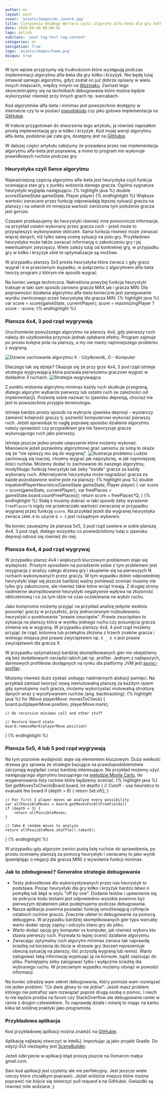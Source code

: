 ```yaml
---
author: mc
layout: post
cover: 'assets/images/mc_cover4.jpg'
title: Cierpienia młodego Wertera czyli algorytm alfa-beta dla gry kółko i krzyżyk
date: 2020-08-06 00:00:01
tags: polish
subclass: 'post tag-test tag-content'
categories: mc
navigation: True
logo: 'assets/images/home.png'
disqus: true
---
```


W tym wpisie przyjrzymy się trudnościom które występują podczas
implementacji algorytmu alfa-beta dla gry kółko i krzyżyk.
Nie będę tutaj omawiał samego algorytmu, gdyż został on już dobrze
opisany w wielu innych miejscach, między innymi na
[Ważniaku](http://wazniak.mimuw.edu.pl/index.php?title=Sztuczna_inteligencja/SI_Modu%C5%82_8_-_Gry_dwuosobowe).
Zamiast tego skoncentrujemy się na technikach debugowania które można
będzie wykorzystać również przy innych grach np. warcabach.

Kod algorytmów alfa-beta i minimax jest powszechnie dostępny
w internecie czy to w postaci 
[pseudokodu](https://en.wikipedia.org/wiki/Alpha–beta_pruning#Pseudocode)
czy jako gotowa implementacja na [GitHubie](https://github.com/search?l=Java&q=alpha+beta+tictactoe&type=Repositories).

W trakcie przygotowań do stworzenia tego artykułu, ja również napisałem 
prostą implementację gry w kółko i krzyżyk. 
Kod mojej wersji algorytmu alfa-beta, podobnie jak cała gra, dostępny jest na 
[GitHubie](https://github.com/marcin-chwedczuk/xox/blob/master/src/main/java/pl/marcinchwedczuk/xox/game/AlphaBetaAlgo.java).

W dalszej części artykułu założymy że posiadana przez nas 
implementacja algorytmu alfa-beta jest poprawna, 
a mimo to program nie wykonuje prawidłowych ruchów podczas gry.

### Heurystyka czyli Serce algorytmu

Najważniejszą częścią algorytmu alfa-beta jest heurystyka czyli
funkcja oceniająca stan gry z punktu widzenia danego gracza.
Ogólna sygnatura heurystyki wygląda następująco:
{% highlight java %}
double score(GameState gameState, Player player)
{% endhighlight %}
Większe wartości zwracane przez funkcję odpowiadają lepszej
sytuacji gracza na planszy i na odwrót im mniejsza wartość
zwrócona tym położenie gracza jest gorsze.

Czasami przekazujemy do heurystyki również
inne pomocnicze informacje,
na przykład ostatni wykonany przez gracza ruch - jeżeli może to
przyspieszyć wykonywanie obliczeń.
Sama funkcja również może zwracać więcej danych, niż tylko samą ocenę sytuacji na polu gry.
Przykładowo heurystyka może także zwracać informację o zakończeniu gry i jej ewentualnym zwycięscy.
Wiele zależy tutaj od konkretnej gry, w przypadku gry w kółko i krzyżyk
obie te optymalizacje są możliwe.

W przypadku planszy 3x3 prosta heurystyka która zwraca `1` gdy gracz
wygrał i `0` w przeciwnym wypadku, w połączeniu z algorytmem alfa-beta
tworzy program z którym nie sposób wygrać.

Na koniec uwaga techniczna. Nakreślona powyżej funkcja heurystyki
traktuje w taki sam sposób zarówno gracza MAX
jak i gracza MIN. Dla poprawności działania algorytmu alfa-beta
konieczne jest zanegowanie wyniku zwróconego przez heurystykę dla
gracza MIN:
{% highlight java %}
var score = score(gameState, currentPlayer);
score = maximizingPlayer ? score : -score;
{% endhighlight %}

### Plansza 4x4, 3 pod rząd wygrywają

Uruchomienie powyższego algorytmu na planszy 4x4, gdy pierwszy ruch
należy do użytkownika przynosi jednak opłakane efekty.
Program zajmuje po prostu kolejne pola na planszy, a my nie mamy
najmniejszego problemu z wygraną.

![Dziwne zachowanie algorytmu](assets/images/2020-08-05/game1.png)
X - Użytkownik, O - Komputer

Dlaczego tak się dzieje? Okazuje się że przy grze 4x4, 3 pod rząd
istnieje strategia wygrywająca która pozwala pierwszemu graczowi
wygrać w dokładnie 3 ruchach.
![Strategia wygrywająca](assets/images/2020-08-05/str1.svg)

Z punktu widzenia algorytmu minimax każdy ruch skutkuje przegraną,
dlatego algorytm wybierze pierwszy lub ostatni ruch 
(w zależności od implementacji).
Pozwolę sobie nazwać to zjawisko depresją,
chociaż nie jest to powszechnie przyjęta terminologia.

Istnieje bardzo prosty sposób na wykrycie zjawiska depresji -
wystarczy zamienić kolejność graczy tj. pozwolić komputerowi wykonać
pierwszy ruch. Jeżeli spowoduje to nagłą poprawę sposobu działania algorytmu
należy sprawdzić czy przypadkiem gra nie faworyzuje gracza wykonującego
ruch jako pierwszy.

Istnieje jeszcze jedno proste ulepszenie które możemy wykonać.
Mianowicie jeżeli pozwolimy algorytmowi grać samemu ze sobą to
okaże się że "nie spieszy mu się do wygranej".
![Ilustracja problemu](assets/images/2020-08-05/str2.svg)
Ludzie zachowują się inaczej, chcemy wygrać jak najszybciej,
w jak najmniejszej ilości ruchów.
Możemy dodać to zachowanie do naszego algorytmu, modyfikując
funkcję heurystyki tak żeby "karała" gracza za każdy wykonany ruch.
Alternatywnie heurystyka może nagradzać gracza za każde 
pozostawione wolne pole na planszy:
{% highlight java %}
double impatientPlayerHeuristics(GameState gameState, Player player) {
    var score = score(gameState, currentPlayer);
    var freePlaces = gameState.board.countFreePlaces();
    return score + freePlaces*Q;
}
{% endhighlight %}
Stałą `Q` musimy dobrać w taki sposób żeby wyrażenie `freePlaces*Q` nigdy
nie przekraczało wartości zwracanej w przypadku wygranej przez 
funkcję `score`.
Na przykład jeżeli dla wygranej heurystyka zwraca `1000.0` to użycie
`Q = 1` jest rozsądnym wyborem.

Na koniec zauważmy że plansza 5x5, 3 pod rząd zawiera w sobie
planszę 4x4, 3 pod rząd, dlatego wszystko co powiedzieliśmy tutaj
o zjawisku depresji odnosi się również do niej.

### Plansza 4x4, 4 pod rząd wygrywaj

W przypadku plansz 4x4 i większych kluczowym problemem staje się wydajność.
Prostym sposobem na poradzenie sobie z tym problemem jest rezygnacja z
analizy całego drzewa gry i skupienie się na pierwszych N ruchach 
wykonywanych przez graczy.
W tym wypadku dobór odpowiedniej heurystyki staje się jeszcze bardziej ważny
ponieważ
oceniać musimy nie tylko gry zakończone, ale również takie
które wciąż trwają.
Z drugiej strony nadmierne skomplikowanie heurystyki negatywnie wpływa 
na złożoność obliczeniową i co za tym idzie na czas oczekiwania na wybór ruchu.

Jako kompromis możemy przyjąć na przykład analizę jedynie siedmiu
posunięć graczy w przyszłość, przy jednoczesnym rozbudowaniu heurystyki
o punktowanie "prawie zwycięstw". Prawie zwycięstwo to sytuacja na
planszy która w wyniku jednego ruchu czy posunięcia gracza zmienia się
w wygraną. W przypadku planszy 4x4, 4 pod rząd możemy przyjąć
że rząd, kolumna lub przekątna złożona z trzech znaków gracza i wolnego
miejsca jest prawie zwycięstwem np. `X _ X X` jest prawie zwycięstwem
dla gracza X.

W przypadku optymalizacji bardziej skomplikowanych gier nie obejdziemy się
bez dodatkowych narzędzi takich jak np. profiler.
Jednym z najlepszych, darmowych profilerów dostępnych na rynku dla platformy JVM
jest [async-profiler](https://github.com/jvm-profiling-tools/async-profiler).

Możemy również dużo zyskać unikając nadmiernych alokacji pamięci.
Na przykład zamiast tworzyć nową niemutowalną planszę za każdym razem gdy 
symulujemy ruch gracza, możemy wykorzystać mutowalną strukturę danych
wraz z wycofywaniem ruchów (ang. backtracking):
{% highlight java %}
for (Move playerMove: movesToCheck) {
    board.put(playerMove.position, playerMove.mark);

    // Do recursive minimax call and other stuff

    // Restore board state
    board.removeMark(playerMove.position)
}
{% endhighlight %}

### Plansza 5x5, 4 lub 5 pod rząd wygrywają

Na tym poziomie wydajność staje się elementem kluczowym.
Duża wielkość drzewa gry sprawia że strategie
bazujące na prawdopodobieństwie zaczynają wyglądać 
coraz bardziej interesująco.
Na przykład możemy użyć następującego algorytmu bazującego
na [metodzie Monte Carlo](https://pl.wikipedia.org/wiki/Metoda_Monte_Carlo),
do wygenerowania listy ruchów które będziemy oceniać:
{% highlight java %}
Set<Moves> getMovesToCheck(Board board, int depth) {
    // Cutoff - use heuristics to evaluate the board
    if (depth > 8) {
        return Set.of();
    }

    // For first 3 player moves we analyze every possibility
    var allPossibleMoves = board.getMovesForAllFreeFields()
    if (depth < 3) {
        return allPossibleMoves;
    }

    // Take K random moves to analyze
    return allPossibleMove.shuffle().take(K);

}
{% endhighlight %}

W przypadku gdy algorytm zwróci pustą listę ruchów do sprawdzenia,
po prostu oceniamy planszę za pomocą heurystyki i zwracamy to jako
wynik (pamiętając o negacji dla gracza MIN) z wywołania funkcji minimax.

### Jak to zdebugować? Generalne strategie debugowania

* Testy jednostkowe dla wykorzystywanych przez nas heurystyk to podstawa.
 Pisząc heurystyki dla gry kółko i krzyżyk bardzo łatwo o pomyłkę
 lub błąd w stylu "off by one". Dodanie testów i upewnienie się
 że pokrycie kodu testami jest odpowiednio wysokie powinno być
 pierwszym działaniem jakie podejmujemy podczas debugowania.
* Nasza aplikacja powinna posiadać funkcję umożliwiającą cofnięcie
 ostatnich ruchów gracza. Znacznie ułatwi to debugowanie za pomocą
 debuggera. W przypadku bardziej skomplikowanych gier typu warcaby
 warto dodać opcję zapisy i odczytu stanu gry do pliku.
* Warto dodać opcję gry komputer vs komputer, jak również wyboru
 kto stawia pierwszy ruch. Pozwala to lepiej ocenić działanie algorytmu.
* Zwracając optymalny ruch algorytm minimax zwraca tak naprawdę
 ścieżkę od korzenia do liścia w drzewie gry (korzeń reprezentuje
 obecną sytuację na planszy, liść przyszłą wygraną lub remis).
 Warto zalogować taką informację wypisując ją na konsole, bądź 
 zapisując do pliku. Pamiętajmy żeby zalogować tylko i wyłącznie
 ścieżkę dla wybranego ruchu. W przeciwnym wypadku możemy utonąć w
 powodzi informacji.

Na koniec zdradzę wam sekret debugowania, który pomoże wam rozwiązać
nie jeden problem: "Co dwie głowy to nie jedna!".
Jeżeli masz problem którego nie potrafisz sam rozwiązać poproś
drugą osobę o pomoc. I niech to nie będzie prośba na forum 
czy StackOverflow ale debugowanie ramie w ramie z drugim człowiekiem.
To naprawdę działa i mówię to mając na karku kilka lat solidnej
praktyki jako programista.

### Przykładowa aplikacja

Kod przykładowej aplikacji można znaleźć na 
[GitHubie](https://github.com/marcin-chwedczuk/xox/).

Aplikację najlepiej otworzyć w IntelliJ, importując ją 
jako projekt Gradle. Do edycji GUI niezbędny jest
[SceneBuilder](https://gluonhq.com/products/scene-builder/).

Jeżeli odkryjecie w aplikacji błąd proszę piszcie na 0xmarcin małpa gmail.com.

Sam kod aplikacji jest czytelny ale nie perfekcyjny. Jest jeszcze wiele
rzeczy które chciałbym poprawić. Jeżeli widzicie miejsce które
można poprawić nie bójcie się stworzyć pull request'a na GitHubie.
Gwiazdki są również mile widziane ;)
